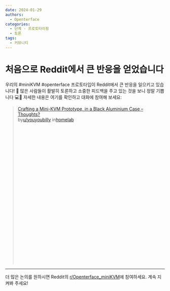```yaml
---
date: 2024-01-29
authors:
  - Openterface
categories:
  - 단계 - 프로토타이핑
  - 토론
tags:
  - 커뮤니티
---
```


# 처음으로 Reddit에서 큰 반응을 얻었습니다

우리의 #miniKVM #openterface 프로토타입이 Reddit에서 큰 반응을 일으키고 있습니다! 🌊 많은 사람들이 활발히 토론하고 소중한 피드백을 주고 있는 것을 보니 정말 기쁩니다 💻👀 자세한 내용은 여기를 확인하고 대화에 참여해 보세요:

<!-- more -->

<blockquote class="reddit-embed-bq" style="height:500px" data-embed-height="740"><a href="https://www.reddit.com/r/homelab/comments/1acdfwt/crafting_a_minikvm_prototype_in_a_black_aluminium/">Crafting a Mini-KVM Prototype, in a Black Aluminium Case – Thoughts?</a><br> by<a href="https://www.reddit.com/user/youyoubilly/">u/youyoubilly</a> in<a href="https://www.reddit.com/r/homelab/">homelab</a></blockquote><script async="" src="https://embed.reddit.com/widgets.js" charset="UTF-8"></script>

--------

더 많은 논의를 원하시면 Reddit의 [r/Openterface_miniKVM](https://www.reddit.com/r/Openterface_miniKVM/)에 참여하세요. 계속 지켜봐 주세요!